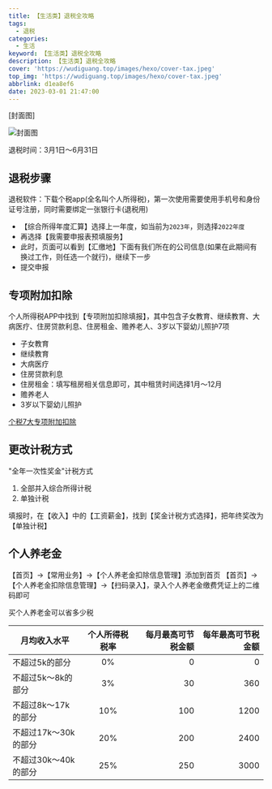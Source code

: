 ```yaml
---
title: 【生活类】退税全攻略
tags:
  - 退税
categories:
  - 生活
keyword: 【生活类】退税全攻略
description: 【生活类】退税全攻略
cover: 'https://wudiguang.top/images/hexo/cover-tax.jpeg'
top_img: 'https://wudiguang.top/images/hexo/cover-tax.jpeg'
abbrlink: d1ea8ef6
date: 2023-03-01 21:47:00
---
```


[封面图]

![封面图](https://wudiguang.top/images/hexo/cover-tax.jpeg)

退税时间：3月1日～6月31日

## 退税步骤

退税软件：下载个税app(全名叫个人所得税)，第一次使用需要使用手机号和身份证号注册，同时需要绑定一张银行卡(退税用)

* 【综合所得年度汇算】选择上一年度，如当前为`2023年`，则选择`2022年度`
* 再选择【我需要申报表预填服务】
* 此时，页面可以看到【汇缴地】下面有我们所在的公司信息(如果在此期间有换过工作，则任选一个就行)，继续下一步
* 提交申报


## 专项附加扣除

个人所得税APP中找到【专项附加扣除填报】，其中包含子女教育、继续教育、大病医疗、住房贷款利息、住房租金、赡养老人、3岁以下婴幼儿照护7项

* 子女教育
* 继续教育
* 大病医疗
* 住房贷款利息
* 住房租金：填写租房相关信息即可，其中租赁时间选择1月～12月
* 赡养老人
* 3岁以下婴幼儿照护

[个税7大专项附加扣除](https://mp.weixin.qq.com/s?__biz=MzA4NjU2NTUxNQ==&mid=2677691794&idx=3&sn=5fd04fe6f3192e57f4bf4465048d3a36)

## 更改计税方式

"全年一次性奖金"计税方式
1. 全部并入综合所得计税
2. 单独计税

填报时，在【收入】中的【工资薪金】，找到【奖金计税方式选择】，把年终奖改为【单独计税】

## 个人养老金

【首页】->【常用业务】->【个人养老金扣除信息管理】添加到首页
【首页】->【个人养老金扣除信息管理】->【扫码录入】，录入个人养老金缴费凭证上的二维码即可

买个人养老金可以省多少税

| 月均收入水平   |      个人所得税税率      |  每月最高可节税金额 |   每年最高可节税金额  |
|----------|:-------------:|------:|-----:|
| 不超过5k的部分 |  0% | 0 |   0   |
| 不超过5k～8k的部分 |    3%   |   30 |   360   |
| 不超过8k～17k的部分 | 10% |    100 |   1200   |
| 不超过17k～30k的部分 | 20% |    200 |   2400   |
| 不超过30k～40k的部分 | 25% |    250 |   3000   |

